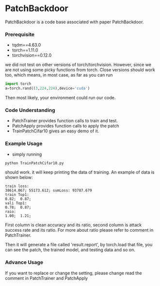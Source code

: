 # PatchBackdoor
PatchBackdoor is a code base associated with paper PatchBackdoor. 

### Prerequisite
* tqdm==4.63.0 
* torch==1.11.0
* torchvision==0.12.0

we did not test on other versions of torch/torchvision.
However, since we are not using some picky functions from torch.
Close versions should work too, which means, in most case, as far as you can run 
```python
import torch
a=torch.rand((3,224,224),device='cuda')
```
Then most likely, your environment could run our code.

### Code Understanding
* PatchTrainer provides function calls to train and test.
* PatchApply provides function calls to apply the patch
* TrainPatchCifar10 gives an easy demo of it.

### Example Usage
* simply running 
```bash
python TrainPatchCifar10.py
```
should work. it will keep printing the data of training. An example of data is shown below:
```
train loss: 
38614.067; 55173.612; sumLoss: 93787.679
train Top1: 
0.82;  0.87;  
vali Top1: 
0.78;  0.87;  
raio:
1.00;  1.21;    
```
First column is clean accuracy and its ratio, second column is attack success rate and its ratio.
For more about ratio please refer to comment in PatchTrainer.

Then it will generate a file called 'result.report', 
by torch.load that file, you can see the patch, the trained model, and testing data and so on.

### Advance Usage
If you want to replace or change the setting, please change read the comment in PatchTrainer and PatchApply